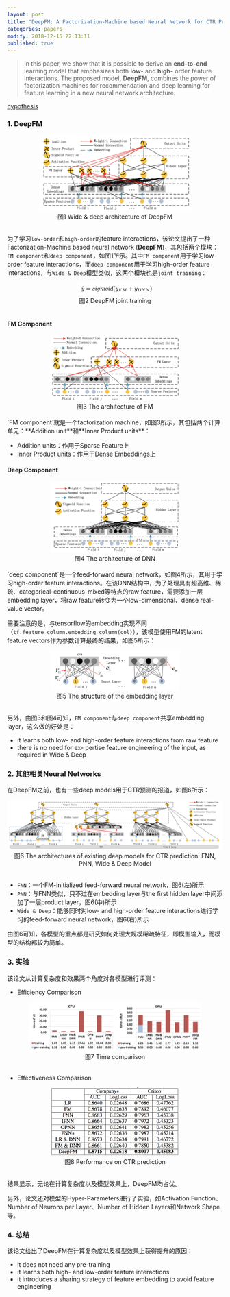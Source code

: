 ```yaml
---
layout: post
title: "DeepFM: A Factorization-Machine based Neural Network for CTR Prediction (2017)"
categories: papers
modify: 2018-12-15 22:13:11
published: true
---
```


> In this paper, we show that it is possible to derive an **end-to-end** learning model that emphasizes both **low-** and **high-** order feature interactions. The proposed model, **DeepFM**, combines the power of factorization machines for recommendation and deep learning for feature learning in a new neural network architecture.


[hypothesis](chrome-extension://bjfhmglciegochdpefhhlphglcehbmek/content/web/viewer.html?file=https%3A%2F%2Farxiv.org%2Fpdf%2F1703.04247.pdf)

### 1. DeepFM

<center>
<img src="../img/DeepFM/00-deepfm.png" style="width:70%;height:70%;">  
<br>
图1 Wide & deep architecture of DeepFM
</center>
<br>

为了学习`low-order`和`high-order`的feature interactions，该论文提出了一种Factorization-Machine based neural network (**DeepFM**)，其包括两个模块：`FM component`和`deep component`，如图1所示。其中`FM component`用于学习low-order feature interactions，而`deep component`用于学习high-order feature interactions，与`Wide & Deep`模型类似，这两个模块也是`joint training`：

<center>
<img src="../img/DeepFM/04-equation.png" style="width:35%;height:35%;">  
<br>
图2 DeepFM joint training
</center>
<br>

#### FM Component

<center>
<img src="../img/DeepFM/01-fm.png" style="width:60%;height:60%;">  
<br>
图3 The architecture of FM
</center>
<br>
`FM component`就是一个factorization machine，如图3所示，其包括两个计算单元：**Addition unit**和**Inner Product units**：

- Addition units：作用于Sparse Feature上
- Inner Product units：作用于Dense Embeddings上

#### Deep Component

<center>
<img src="../img/DeepFM/02-deep.png" style="width:60%;height:60%;">  
<br>
图4 The architecture of DNN
</center>
<br>
`deep component`是一个feed-forward neural network，如图4所示，其用于学习high-order feature interactions。在该DNN结构中，为了处理具有超高维、稀疏、categorical-continuous-mixed等特点的raw feature，需要添加一层embedding layer，将raw feature转变为一个low-dimensional、dense real-value vector。

需要注意的是，与tensorflow的embedding实现不同（`tf.feature_column.embedding_column(col)`），该模型使用FM的latent feature vectors作为参数计算最终的结果，如图5所示：

<center>
<img src="../img/DeepFM/07-embedding.png" style="width:60%;height:60%;">  
<br>
图5 The structure of the embedding layer
</center>
<br>

另外，由图3和图4可知，`FM component`与`deep component`共享embedding layer，这么做的好处是：

- it learns both low- and high-order feature interactions from raw feature
- there is no need for ex- pertise feature engineering of the input, as required in Wide & Deep

### 2. 其他相关Neural Networks

在DeepFM之前，也有一些deep models用于CTR预测的报道，如图6所示：

<center>
<img src="../img/DeepFM/03-other.png" style="width:100%;height:100%;">  
<br>
图6 The architectures of existing deep models for CTR prediction: FNN, PNN, Wide & Deep Model
</center>
<br>

- `FNN`：一个FM-initialized feed-forward neural network，图6(左)所示
- `PNN`：与FNN类似，只不过在embedding layer与the first hidden layer中间添加了一层product layer，图6(中)所示
- `Wide & Deep`：能够同时对low- and high-order feature interactions进行学习的feed-forward neural network，图6(右)所示

由图6可知，各模型的重点都是研究如何处理大规模稀疏特征，即模型输入，而模型的结构都较为简单。

### 3. 实验
该论文从计算复杂度和效果两个角度对各模型进行评测：

- Efficiency Comparison

<center>
<img src="../img/DeepFM/05-time.png" style="width:80%;height:80%;">  
<br>
图7 Time comparison
</center>
<br>

- Effectiveness Comparison

<center>
<img src="../img/DeepFM/06-result.png" style="width:60%;height:60%;">  
<br>
图8 Performance on CTR prediction
</center>
<br>

结果显示，无论在计算复杂度以及模型效果上，DeepFM均占优。

另外，论文还对模型的Hyper-Parameters进行了实验，如Activation Function、Number of Neurons per Layer、Number of Hidden Layers和Network Shape等。

### 4. 总结

该论文给出了DeepFM在计算复杂度以及模型效果上获得提升的原因：

- it does not need any pre-training
- it learns both high- and low-order feature interactions
- it introduces a sharing strategy of feature embedding to avoid feature engineering
